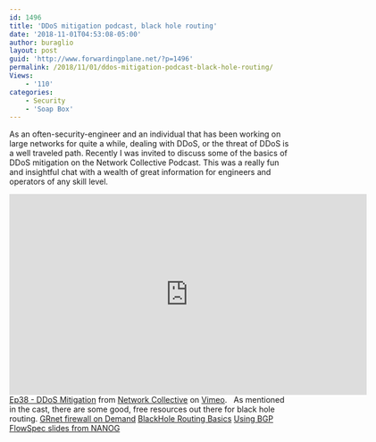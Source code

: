 ```yaml
---
id: 1496
title: 'DDoS mitigation podcast, black hole routing'
date: '2018-11-01T04:53:08-05:00'
author: buraglio
layout: post
guid: 'http://www.forwardingplane.net/?p=1496'
permalink: /2018/11/01/ddos-mitigation-podcast-black-hole-routing/
Views:
    - '110'
categories:
    - Security
    - 'Soap Box'
---
```


As an often-security-engineer and an individual that has been working on large networks for quite a while, dealing with DDoS, or the threat of DDoS is a well traveled path. Recently I was invited to discuss some of the basics of DDoS mitigation on the Network Collective Podcast. This was a really fun and insightful chat with a wealth of great information for engineers and operators of any skill level.
&nbsp;
<iframe src="https://player.vimeo.com/video/298146825" width="640" height="360" frameborder="0" allowfullscreen="allowfullscreen"></iframe>
<a href="https://vimeo.com/298146825">Ep38 - DDoS Mitigation</a> from <a href="https://vimeo.com/networkcollective">Network Collective</a> on <a href="https://vimeo.com">Vimeo</a>.
&nbsp;
As mentioned in the cast, there are some good, free resources out there for black hole routing.
<a href="https://fod.grnet.gr/welcome?next=/">GRnet firewall on Demand</a>
<a href="http://www.forwardingplane.net/2011/10/black-hole-routing/">BlackHole Routing Basics</a>
<a href="https://www.nanog.org/sites/default/files/tuesday_general_ddos_ryburn_63.16.pdf">Using BGP FlowSpec slides from NANOG</a>
&nbsp;
&nbsp;
